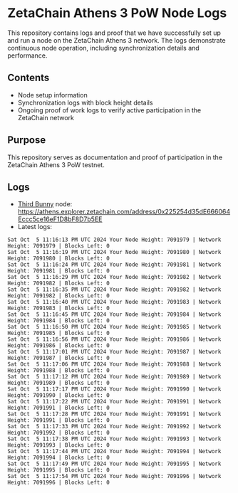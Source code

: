 # ZetaChain Athens 3 PoW Node Logs
This repository contains logs and proof that we have successfully set up and run a node on the ZetaChain Athens 3 network. The logs demonstrate continuous node operation, including synchronization details and performance.

## Contents
- Node setup information
- Synchronization logs with block height details
- Ongoing proof of work logs to verify active participation in the ZetaChain network

## Purpose
This repository serves as documentation and proof of participation in the ZetaChain Athens 3 PoW testnet.

## Logs

- [Third Bunny](https://thirdbunny.xyz/) node: https://athens.explorer.zetachain.com/address/0x225254d35dE666064Eccc5ce16eF1D8bF8D7b5EE
- Latest logs:
```
Sat Oct  5 11:16:13 PM UTC 2024 Your Node Height: 7091979 | Network Height: 7091979 | Blocks Left: 0
Sat Oct  5 11:16:19 PM UTC 2024 Your Node Height: 7091980 | Network Height: 7091980 | Blocks Left: 0
Sat Oct  5 11:16:24 PM UTC 2024 Your Node Height: 7091981 | Network Height: 7091981 | Blocks Left: 0
Sat Oct  5 11:16:29 PM UTC 2024 Your Node Height: 7091982 | Network Height: 7091982 | Blocks Left: 0
Sat Oct  5 11:16:35 PM UTC 2024 Your Node Height: 7091982 | Network Height: 7091982 | Blocks Left: 0
Sat Oct  5 11:16:40 PM UTC 2024 Your Node Height: 7091983 | Network Height: 7091983 | Blocks Left: 0
Sat Oct  5 11:16:45 PM UTC 2024 Your Node Height: 7091984 | Network Height: 7091984 | Blocks Left: 0
Sat Oct  5 11:16:50 PM UTC 2024 Your Node Height: 7091985 | Network Height: 7091985 | Blocks Left: 0
Sat Oct  5 11:16:56 PM UTC 2024 Your Node Height: 7091986 | Network Height: 7091986 | Blocks Left: 0
Sat Oct  5 11:17:01 PM UTC 2024 Your Node Height: 7091987 | Network Height: 7091987 | Blocks Left: 0
Sat Oct  5 11:17:06 PM UTC 2024 Your Node Height: 7091988 | Network Height: 7091988 | Blocks Left: 0
Sat Oct  5 11:17:12 PM UTC 2024 Your Node Height: 7091989 | Network Height: 7091989 | Blocks Left: 0
Sat Oct  5 11:17:17 PM UTC 2024 Your Node Height: 7091990 | Network Height: 7091990 | Blocks Left: 0
Sat Oct  5 11:17:22 PM UTC 2024 Your Node Height: 7091991 | Network Height: 7091991 | Blocks Left: 0
Sat Oct  5 11:17:28 PM UTC 2024 Your Node Height: 7091991 | Network Height: 7091991 | Blocks Left: 0
Sat Oct  5 11:17:33 PM UTC 2024 Your Node Height: 7091992 | Network Height: 7091992 | Blocks Left: 0
Sat Oct  5 11:17:38 PM UTC 2024 Your Node Height: 7091993 | Network Height: 7091993 | Blocks Left: 0
Sat Oct  5 11:17:44 PM UTC 2024 Your Node Height: 7091994 | Network Height: 7091994 | Blocks Left: 0
Sat Oct  5 11:17:49 PM UTC 2024 Your Node Height: 7091995 | Network Height: 7091995 | Blocks Left: 0
Sat Oct  5 11:17:54 PM UTC 2024 Your Node Height: 7091996 | Network Height: 7091996 | Blocks Left: 0
```

